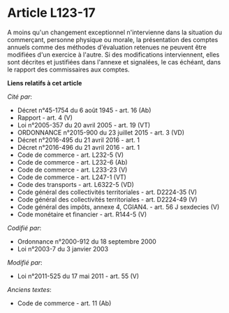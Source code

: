# Article L123-17

A moins qu'un changement exceptionnel n'intervienne dans la situation du commerçant, personne physique ou morale, la
présentation des comptes annuels comme des méthodes d'évaluation retenues ne peuvent être modifiées d'un exercice à l'autre.
Si des modifications interviennent, elles sont décrites et justifiées dans l'annexe et signalées, le cas échéant, dans le
rapport des commissaires aux comptes.

**Liens relatifs à cet article**

_Cité par_:

  - Décret n°45-1754 du 6 août 1945 - art. 16 (Ab)
  - Rapport - art. 4 (V)
  - Loi n°2005-357 du 20 avril 2005 - art. 19 (VT)
  - ORDONNANCE n°2015-900 du 23 juillet 2015 - art. 3 (VD)
  - Décret n°2016-495 du 21 avril 2016 - art. 1
  - Décret n°2016-496 du 21 avril 2016 - art. 1
  - Code de commerce - art. L232-5 (V)
  - Code de commerce - art. L232-6 (Ab)
  - Code de commerce - art. L233-23 (V)
  - Code de commerce - art. L247-1 (VT)
  - Code des transports - art. L6322-5 (VD)
  - Code général des collectivités territoriales - art. D2224-35 (V)
  - Code général des collectivités territoriales - art. D2224-49 (V)
  - Code général des impôts, annexe 4, CGIAN4. - art. 56 J sexdecies (V)
  - Code monétaire et financier - art. R144-5 (V)

_Codifié par_:

  - Ordonnance n°2000-912 du 18 septembre 2000
  - Loi n°2003-7 du 3 janvier 2003

_Modifié par_:

  - Loi n°2011-525 du 17 mai 2011 - art. 55 (V)

_Anciens textes_:

  - Code de commerce - art. 11 (Ab)
